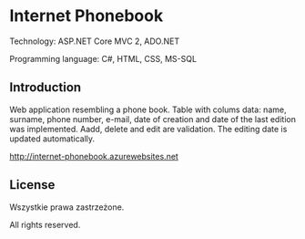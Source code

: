 # Internet Phonebook

Technology: ASP.NET Core MVC 2, ADO.NET

Programming language: C#, HTML, CSS, MS-SQL

## Introduction

Web application resembling a phone book. Table with colums data: name, surname, phone number, e-mail, date of creation and date of the last edition was implemented. Aadd, delete and edit are validation. The editing date is updated automatically.

http://internet-phonebook.azurewebsites.net

## License

Wszystkie prawa zastrzeżone.

All rights reserved.
